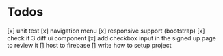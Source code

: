 # Todos
[x] unit test
[x] navigation menu
[x] responsive support (bootstrap)
[x] check if 3 diff ui component
[x] add checkbox input in the signed up page to review it
[] host to firebase
[] write how to setup project